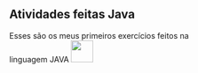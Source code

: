 ## Atividades feitas Java

Esses são os meus primeiros exercícios feitos na <br>
linguagem JAVA <img loading="lazy" src="https://cdn.jsdelivr.net/gh/devicons/devicon/icons/java/java-original.svg" width="40" height="40"/> 
